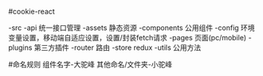 #cookie-react

-src
    -api            统一接口管理
    -assets         静态资源
    -components     公用组件
    -config         环境变量设置，移动端自适应设置，设置/封装fetch请求
    -pages          页面(pc/mobile)
    -plugins        第三方插件
    -router         路由
    -store          redux
    -utils          公用方法

#命名规则
    组件名字-大驼峰
    其他命名/文件夹-小驼峰

